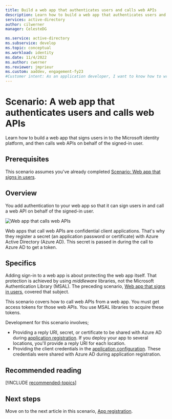 ```yaml
---
title: Build a web app that authenticates users and calls web APIs
description: Learn how to build a web app that authenticates users and calls web APIs (overview)
services: active-directory
author: cilwerner
manager: CelesteDG

ms.service: active-directory
ms.subservice: develop
ms.topic: conceptual
ms.workload: identity
ms.date: 11/4/2022
ms.author: cwerner
ms.reviewer: jmprieur
ms.custom: aaddev, engagement-fy23
#Customer intent: As an application developer, I want to know how to write a web app that authenticates users and calls web APIs by using the Microsoft identity platform.
---
```


# Scenario: A web app that authenticates users and calls web APIs

Learn how to build a web app that signs users in to the Microsoft identity platform, and then calls web APIs on behalf of the signed-in user.

## Prerequisites

This scenario assumes you've already completed [Scenario: Web app that signs in users](scenario-web-app-sign-user-overview.md).

## Overview

You add authentication to your web app so that it can sign users in and call a web API on behalf of the signed-in user.

![Web app that calls web APIs](./media/scenario-webapp/web-app.svg)

Web apps that call web APIs are confidential client applications. That's why they register a secret (an application password or certificate) with Azure Active Directory (Azure AD). This secret is passed in during the call to Azure AD to get a token.

## Specifics

Adding sign-in to a web app is about protecting the web app itself. That protection is achieved by using *middleware* libraries, not the Microsoft Authentication Library (MSAL). The preceding scenario, [Web app that signs in users](scenario-web-app-sign-user-overview.md), covered that subject.

This scenario covers how to call web APIs from a web app. You must get access tokens for those web APIs. You use MSAL libraries to acquire these tokens.

Development for this scenario involves;

- Providing a reply URI, secret, or certificate to be shared with Azure AD during [application registration](scenario-web-app-call-api-app-registration.md). If you deploy your app to several locations, you'll provide a reply URI for each location.
- Providing the client credentials in the [application configuration](scenario-web-app-call-api-app-configuration.md). These credentials were shared with Azure AD during application registration.

## Recommended reading

[!INCLUDE [recommended-topics](./includes/scenarios/scenarios-prerequisites.md)]

## Next steps

Move on to the next article in this scenario,
[App registration](scenario-web-app-call-api-app-registration.md).
